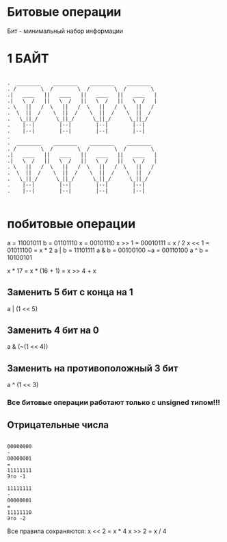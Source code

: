 # Битовые операции

Бит - минимальный набор информации

# 1 БАЙТ
```

.  ________    ________    ________    ________  
. /        \  /        \  /        \  /        \ 
.|   ____   ||   ____   ||   ____   ||   ____   |
.|   \  /   ||   \  /   ||   \  /   ||   \  /   |
. \   ||   /  \   ||   /  \   ||   /  \   ||   / 
.  \  ||  /    \  ||  /    \  ||  /    \  ||  /  
.   \_||_/      \_||_/      \_||_/      \_||_/   
.    |--|        |--|        |--|        |--|    
.    |--|        |--|        |--|        |--|    
.    
.  ________    ________    ________    ________  
. /        \  /        \  /        \  /        \ 
.|   ____   ||   ____   ||   ____   ||   ____   |
.|   \  /   ||   \  /   ||   \  /   ||   \  /   |
. \   ||   /  \   ||   /  \   ||   /  \   ||   / 
.  \  ||  /    \  ||  /    \  ||  /    \  ||  /  
.   \_||_/      \_||_/      \_||_/      \_||_/   
.    |--|        |--|        |--|        |--|    
.    |--|        |--|        |--|        |--|    
    
```
# побитовые операции
a = 11001011
b = 01101110
x = 00101110
x >> 1 = 00010111 = x / 2
x << 1 = 01011100 = x * 2
a | b = 11101111
a & b = 00100100
~a = 00110100
a ^ b = 10100101

x * 17 = x * (16 + 1) = x >> 4 + x

## Заменить 5 бит с конца на 1
a | (1 << 5)

## Заменить 4 бит на 0
a & (~(1 << 4))

## Заменить на противоположный 3 бит 
a ^ (1 << 3)

### Все битовые операции работают только с unsigned типом!!!

## Отрицательные числа
```

00000000
-
00000001
=
11111111
Это -1

11111111
-
00000001
=
11111110
Это -2
```
Все правила сохраняются:
x << 2 = x * 4
x >> 2 = x / 4
